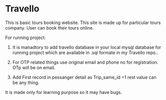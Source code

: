 # Travello
This is basic tours booking website. This site is made up for particular tours company.
User can book their tours online.

For running project:
1. It is manadtory to add  travello database in your local mysql database for running project which are available in .sql formate in my Travello repo..
2. For OTP related things  use original email and phone no for registration. OTp will be on email.

3. Add First record in pessanger detail as Trip_same_id =1 rest value can be any thing.

It is made only for learning purpose so it may have bugs.


